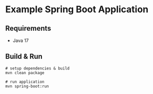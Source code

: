 # Example Spring Boot Application

## Requirements
- Java 17

## Build & Run

```
# setup dependencies & build
mvn clean package

# run application
mvn spring-boot:run
```
